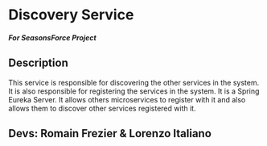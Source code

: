 # Discovery Service
##### For SeasonsForce Project
## Description
This service is responsible for discovering the other services in the system. It is also responsible for registering the services in the system. It is a Spring Eureka Server. It allows others microservices to register with it and also allows them to discover other services registered with it.

## Devs: Romain Frezier & Lorenzo Italiano